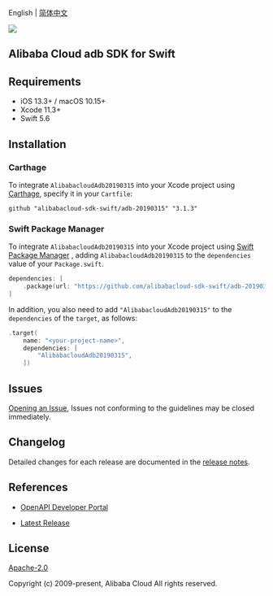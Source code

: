 English | [简体中文](README-CN.md)

![](https://aliyunsdk-pages.alicdn.com/icons/AlibabaCloud.svg)

## Alibaba Cloud adb SDK for Swift

## Requirements

- iOS 13.3+ / macOS 10.15+
- Xcode 11.3+
- Swift 5.6

## Installation

### Carthage

To integrate `AlibabacloudAdb20190315` into your Xcode project using [Carthage](https://github.com/Carthage/Carthage), specify it in your `Cartfile`:

```ogdl
github "alibabacloud-sdk-swift/adb-20190315" "3.1.3"
```

### Swift Package Manager

To integrate `AlibabacloudAdb20190315` into your Xcode project using [Swift Package Manager](https://swift.org/package-manager/) , adding `AlibabacloudAdb20190315` to the `dependencies` value of your `Package.swift`.

```swift
dependencies: [
    .package(url: "https://github.com/alibabacloud-sdk-swift/adb-20190315.git", from: "3.1.3")
]
```

In addition, you also need to add `"AlibabacloudAdb20190315"` to the `dependencies` of the `target`, as follows:

```swift
.target(
    name: "<your-project-name>",
    dependencies: [
        "AlibabacloudAdb20190315",
    ])
```

## Issues

[Opening an Issue](https://github.com/alibabacloud-sdk-swift/adb-20190315/issues/new), Issues not conforming to the guidelines may be closed immediately.

## Changelog

Detailed changes for each release are documented in the [release notes](./ChangeLog.txt).

## References

* [OpenAPI Developer Portal](https://next.api.alibabacloud.com/home)
- [Latest Release](https://github.com/alibabacloud-sdk-swift/adb-20190315)

## License

[Apache-2.0](http://www.apache.org/licenses/LICENSE-2.0)

Copyright (c) 2009-present, Alibaba Cloud All rights reserved.
